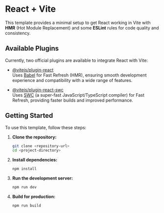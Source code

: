 
# React + Vite

This template provides a minimal setup to get React working in Vite with **HMR** (Hot Module Replacement) and some **ESLint** rules for code quality and consistency.

## Available Plugins

Currently, two official plugins are available to integrate React with Vite:

- [@vitejs/plugin-react](https://github.com/vitejs/vite-plugin-react/blob/main/packages/plugin-react/README.md)  
  Uses [Babel](https://babeljs.io/) for Fast Refresh (HMR), ensuring smooth development experience and compatibility with a wide range of features.

- [@vitejs/plugin-react-swc](https://github.com/vitejs/vite-plugin-react-swc)  
  Uses [SWC](https://swc.rs/) (a super-fast JavaScript/TypeScript compiler) for Fast Refresh, providing faster builds and improved performance.

## Getting Started

To use this template, follow these steps:

1. **Clone the repository:**
   ```bash
   git clone <repository-url>
   cd <project-directory>
   ```

2. **Install dependencies:**
   ```bash
   npm install
   ```

3. **Run the development server:**
   ```bash
   npm run dev
   ```

4. **Build for production:**
   ```bash
   npm run build
   ```

